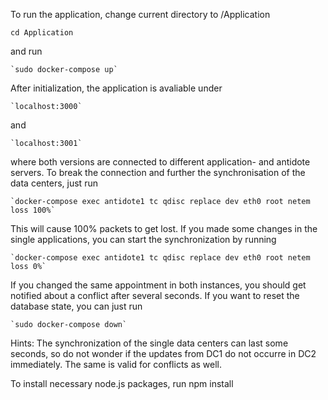 To run the application, change current directory to /Application

    cd Application

and run 

	`sudo docker-compose up`

After initialization, the application is avaliable under

	`localhost:3000`

and

	`localhost:3001`

where both versions are connected to different application- and antidote servers.
To break the connection and further the synchronisation of the data centers, just run

	`docker-compose exec antidote1 tc qdisc replace dev eth0 root netem loss 100%`

This will cause 100% packets to get lost.
If you made some changes in the single applications, you can start the synchronization by running

	`docker-compose exec antidote1 tc qdisc replace dev eth0 root netem loss 0%`

If you changed the same appointment in both instances, you should get notified about a conflict after several seconds.
If you want to reset the database state, you can just run

	`sudo docker-compose down`

Hints: The synchronization of the single data centers can last some seconds, so do not wonder if the updates from DC1 do not occurre in DC2 immediately.
The same is valid for conflicts as well.

To install necessary node.js packages, run 
    npm install

